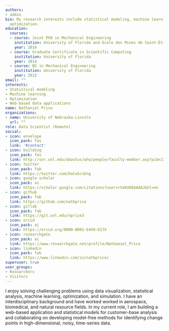 ```yaml
---
authors:
- admin
bio: My research interests include statistical modeling, machine learning, and
  optimization.
education:
  courses:
  - course: Joint PhD in Mechanical Engineering
    institution: University of Florida and Ecole des Mines de Saint-Étienne
    year: 2016
  - course: Graduate Certificate in Scientific Computing
    institution: University of Florida
    year: 2014
  - course: BS in Mechanical Engineering
    institution: University of Florida
    year: 2012
email: ""
interests:
- Statistical modeling
- Machine learning
- Optimization
- Web-based data applications
name: Nathaniel Price
organizations:
- name: University of Nebraska-Lincoln
  url: ""
role: Data Scientist (Remote)
social:
- icon: envelope
  icon_pack: fas
  link: '#contact'
- icon: building
  icon_pack: fas
  link: http://snr.unl.edu/aboutus/who/people/faculty-member.asp?pid=2366
- icon: twitter
  icon_pack: fab
  link: https://twitter.com/DataSciEng
- icon: google-scholar
  icon_pack: ai
  link: https://scholar.google.com/citations?user=rXaKU0EAAAAJ&hl=en
- icon: github
  icon_pack: fab
  link: https://github.com/natbprice
- icon: gitlab
  icon_pack: fab
  link: https://git.unl.edu/nprice3
- icon: orcid
  icon_pack: ai
  link: https://orcid.org/0000-0002-6450-617X
- icon: researchgate
  icon_pack: ai
  link: https://www.researchgate.net/profile/Nathaniel_Price
- icon: linkedin
  icon_pack: fab
  link: https://www.linkedin.com/in/natbprice/
superuser: true
user_groups:
- Researchers
- Visitors
---
```


I enjoy solving challenging problems using data visualization, statistical analysis, machine learning, optimization, and simulation. I have an interdisciplinary background and have worked worked in aerospace, biomedical, and natural resource fields. In my current role, I am building a web-based application and statistical models for customer-base analysis and collaborating on developing model-free methods for identifying change points in high-dimensional, noisy, time-series data.
